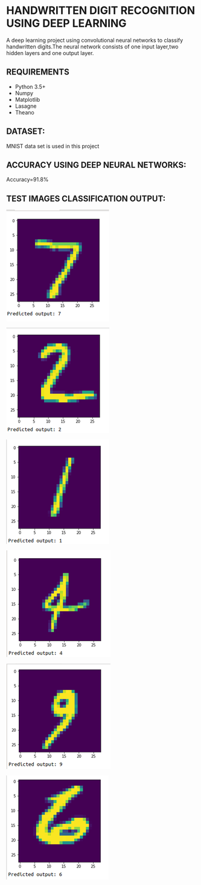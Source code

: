 # HANDWRITTEN DIGIT RECOGNITION USING DEEP LEARNING

A deep learning project using convolutional neural networks to classify handwritten digits.The neural network consists of one input
layer,two hidden layers and one output layer.


## REQUIREMENTS

- Python 3.5+
- Numpy
- Matplotlib
- Lasagne
- Theano

## DATASET:

MNIST data set is used in this project


## ACCURACY USING DEEP NEURAL NETWORKS:

Accuracy=91.8%

## TEST IMAGES CLASSIFICATION OUTPUT:
![alt text](cnn1.png) 



![alt text](cnn2.png)



![alt text](cnn3.png)



![alt text](cnn4.png)



![alt text](cnn5.png)




![alt text](cnn6.png)
